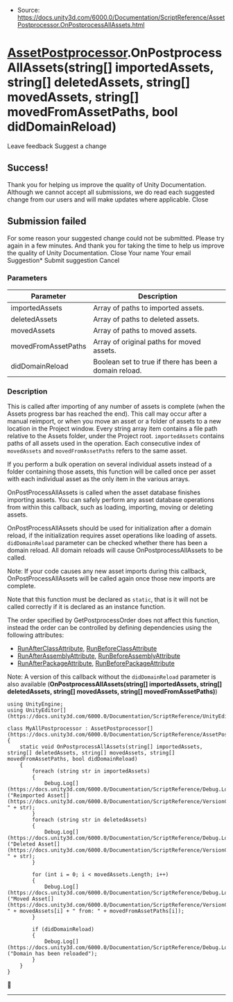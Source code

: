 * Source: https://docs.unity3d.com/6000.0/Documentation/ScriptReference/AssetPostprocessor.OnPostprocessAllAssets.html

#  [AssetPostprocessor](https://docs.unity3d.com/6000.0/Documentation/ScriptReference/AssetPostprocessor.html).OnPostprocessAllAssets(string[] importedAssets, string[] deletedAssets, string[] movedAssets, string[] movedFromAssetPaths, bool didDomainReload)
Leave feedback
Suggest a change
## Success!
Thank you for helping us improve the quality of Unity Documentation. Although we cannot accept all submissions, we do read each suggested change from our users and will make updates where applicable.
Close
## Submission failed
For some reason your suggested change could not be submitted. Please <a>try again</a> in a few minutes. And thank you for taking the time to help us improve the quality of Unity Documentation.
Close
Your name Your email Suggestion* Submit suggestion
Cancel
### Parameters
Parameter | Description  
---|---  
importedAssets | Array of paths to imported assets.  
deletedAssets | Array of paths to deleted assets.  
movedAssets | Array of paths to moved assets.  
movedFromAssetPaths | Array of original paths for moved assets.  
didDomainReload | Boolean set to true if there has been a domain reload.  
### Description
This is called after importing of any number of assets is complete (when the Assets progress bar has reached the end).
This call may occur after a manual reimport, or when you move an asset or a folder of assets to a new location in the Project window. Every string array item contains a file path relative to the Assets folder, under the Project root. `importedAssets` contains paths of all assets used in the operation. Each consecutive index of `movedAssets` and `movedFromAssetPaths` refers to the same asset.  
  
If you perform a bulk operation on several individual assets instead of a folder containing those assets, this function will be called once per asset with each individual asset as the only item in the various arrays.  
  
OnPostProcessAllAssets is called when the asset database finishes importing assets. You can safely perform any asset database operations from within this callback, such as loading, importing, moving or deleting assets.  
  
OnPostProcessAllAssets should be used for initialization after a domain reload, if the initialization requires asset operations like loading of assets. `didDomainReload` parameter can be checked whether there has been a domain reload. All domain reloads will cause OnPostprocessAllAssets to be called.  
  
Note: If your code causes any new asset imports during this callback, OnPostProcessAllAssets will be called again once those new imports are complete.  
  
Note that this function must be declared as `static`, that is it will not be called correctly if it is declared as an instance function.  
  
The order specified by GetPostprocessOrder does not affect this function, instead the order can be controlled by defining dependencies using the following attributes: 
  * [RunAfterClassAttribute](https://docs.unity3d.com/6000.0/Documentation/ScriptReference/Callbacks.RunAfterClassAttribute.html), [RunBeforeClassAttribute](https://docs.unity3d.com/6000.0/Documentation/ScriptReference/Callbacks.RunBeforeClassAttribute.html)
  * [RunAfterAssemblyAttribute](https://docs.unity3d.com/6000.0/Documentation/ScriptReference/Callbacks.RunAfterAssemblyAttribute.html), [RunBeforeAssemblyAttribute](https://docs.unity3d.com/6000.0/Documentation/ScriptReference/Callbacks.RunBeforeAssemblyAttribute.html)
  * [RunAfterPackageAttribute](https://docs.unity3d.com/6000.0/Documentation/ScriptReference/Callbacks.RunAfterPackageAttribute.html), [RunBeforePackageAttribute](https://docs.unity3d.com/6000.0/Documentation/ScriptReference/Callbacks.RunBeforePackageAttribute.html)


Note: A version of this callback without the `didDomainReload` parameter is also available (**OnPostprocessAllAssets(string[] importedAssets, string[] deletedAssets, string[] movedAssets, string[] movedFromAssetPaths)**)
```
using UnityEngine;
using UnityEditor[](https://docs.unity3d.com/6000.0/Documentation/ScriptReference/UnityEditor.html);  
  
class MyAllPostprocessor : AssetPostprocessor[](https://docs.unity3d.com/6000.0/Documentation/ScriptReference/AssetPostprocessor.html)
{
    static void OnPostprocessAllAssets(string[] importedAssets, string[] deletedAssets, string[] movedAssets, string[] movedFromAssetPaths, bool didDomainReload)
    {
        foreach (string str in importedAssets)
        {
            Debug.Log[](https://docs.unity3d.com/6000.0/Documentation/ScriptReference/Debug.Log.html)("Reimported Asset[](https://docs.unity3d.com/6000.0/Documentation/ScriptReference/VersionControl.Asset.html): " + str);
        }
        foreach (string str in deletedAssets)
        {
            Debug.Log[](https://docs.unity3d.com/6000.0/Documentation/ScriptReference/Debug.Log.html)("Deleted Asset[](https://docs.unity3d.com/6000.0/Documentation/ScriptReference/VersionControl.Asset.html): " + str);
        }  
  
        for (int i = 0; i < movedAssets.Length; i++)
        {
            Debug.Log[](https://docs.unity3d.com/6000.0/Documentation/ScriptReference/Debug.Log.html)("Moved Asset[](https://docs.unity3d.com/6000.0/Documentation/ScriptReference/VersionControl.Asset.html): " + movedAssets[i] + " from: " + movedFromAssetPaths[i]);
        }  
  
        if (didDomainReload)
        {
            Debug.Log[](https://docs.unity3d.com/6000.0/Documentation/ScriptReference/Debug.Log.html)("Domain has been reloaded");
        }
    }
}

```

* * *
